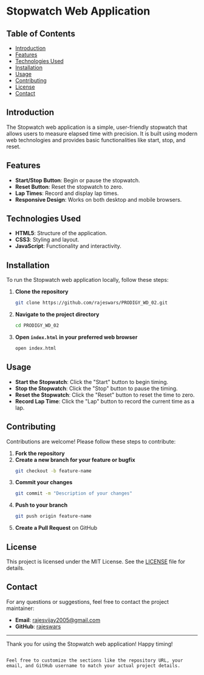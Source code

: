 # Stopwatch Web Application

## Table of Contents
- [Introduction](#introduction)
- [Features](#features)
- [Technologies Used](#technologies-used)
- [Installation](#installation)
- [Usage](#usage)
- [Contributing](#contributing)
- [License](#license)
- [Contact](#contact)

## Introduction
The Stopwatch web application is a simple, user-friendly stopwatch that allows users to measure elapsed time with precision. It is built using modern web technologies and provides basic functionalities like start, stop, and reset.

## Features
- **Start/Stop Button**: Begin or pause the stopwatch.
- **Reset Button**: Reset the stopwatch to zero.
- **Lap Times**: Record and display lap times.
- **Responsive Design**: Works on both desktop and mobile browsers.

## Technologies Used
- **HTML5**: Structure of the application.
- **CSS3**: Styling and layout.
- **JavaScript**: Functionality and interactivity.

## Installation
To run the Stopwatch web application locally, follow these steps:

1. **Clone the repository**
   ```bash
   git clone https://github.com/rajeswars/PRODIGY_WD_02.git
   ```

2. **Navigate to the project directory**
   ```bash
   cd PRODIGY_WD_02
   ```

3. **Open `index.html` in your preferred web browser**
   ```bash
   open index.html
   ```

## Usage
- **Start the Stopwatch**: Click the "Start" button to begin timing.
- **Stop the Stopwatch**: Click the "Stop" button to pause the timing.
- **Reset the Stopwatch**: Click the "Reset" button to reset the time to zero.
- **Record Lap Time**: Click the "Lap" button to record the current time as a lap.

## Contributing
Contributions are welcome! Please follow these steps to contribute:

1. **Fork the repository**
2. **Create a new branch for your feature or bugfix**
   ```bash
   git checkout -b feature-name
   ```
3. **Commit your changes**
   ```bash
   git commit -m "Description of your changes"
   ```
4. **Push to your branch**
   ```bash
   git push origin feature-name
   ```
5. **Create a Pull Request** on GitHub

## License
This project is licensed under the MIT License. See the [LICENSE](LICENSE) file for details.

## Contact
For any questions or suggestions, feel free to contact the project maintainer:

- **Email**: rajesvijay2005@gmail.com
- **GitHub**: [rajeswars](https://github.com/rajeswars)

---

Thank you for using the Stopwatch web application! Happy timing!
```

Feel free to customize the sections like the repository URL, your email, and GitHub username to match your actual project details.
